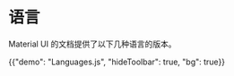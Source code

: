 # 语言

<p class="description">Material UI 的文档提供了以下几种语言的版本。</p>

{{"demo": "Languages.js", "hideToolbar": true, "bg": true}}

